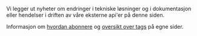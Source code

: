 Vi legger ut nyheter om endringer i tekniske løsninger og i dokumentasjon eller hendelser i driften av våre eksterne api'er på denne siden.

Informasjon om [hvordan abonnere](/api-dokumentasjon/om/varsler) og [oversikt over tags](nyheter-og-driftsvarsler/tags) på egne sider.

